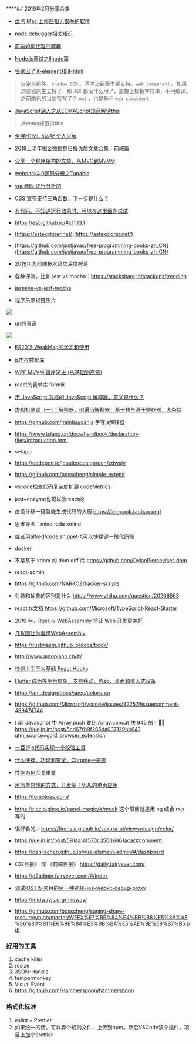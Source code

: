 ****## 2019年2月分享合集

- [盘点 Mac 上那些相见恨晚的软件](https://mp.weixin.qq.com/s/Cvqetqb1uHcqPU1B4xLuZw)

- [node debugger相关知识](https://codeblog.dotsandbrackets.com/nodejs-core-dump-llnode-lldb/)

- [前端如何优雅的解耦](https://mp.weixin.qq.com/s/EsuR1ztDaaQaupdYh_C36g)

- [Node.js调试之llnode篇](https://mp.weixin.qq.com/s/0ZhhnwUMAM6RA8xZbegcig)


- [谷歌出了lit-element和lit-html](https://lit-element.polymer-project.org/)

> 自定义组件，`shadow DOM` 。基本上新版本都支持，`web component` 。如果浏览器原生支持了，那 `JSX` 都没什么用了，直接上模板字符串，不用编译。之前腾讯的当耐特写了个 `omi` ，也是基于 `web component`


- [JavaScript深入之从ECMAScript规范解读this](https://github.com/mqyqingfeng/Blog/issues/7)

> 从ecma规范讲this

- [全屏HTML 5适配 个人见解](https://juejin.im/post/5c78c9f96fb9a04a0a5fe2b6?utm_source=wechat&from=singlemessage&isappinstalled=0)


- [2018上半年掘金微信群日报优质文章合集：前端篇](https://juejin.im/post/5b3adfe2e51d4555b17e85df)

- [分享一个程序架构的文章，从MVC到MVVM](https://www.oschina.net/translate/wpf-mvvm-step-by-step-basics-to-advance-level?print)

- [webpack4.0源码分析之Tapable](https://juejin.im/post/5abf33f16fb9a028e46ec352)

- [vue源码 逐行分析的](http://hcysun.me/vue-design/art/)

- [CSS 宣布支持三角函数，下一步是什么？](https://mp.weixin.qq.com/s/a887uoHgGnH78cxNfoUhPw)

- [有代码，不知道运行效果时，可以在这里面先试试](https://es6console.com/)

- https://es5.github.io/#x11.13.1

- [https://astexplorer.net/](https://astexplorer.net/)

- [https://github.com/justjavac/free-programming-books-zh_CN](https://github.com/justjavac/free-programming-books-zh_CN)
  
- [2019年大前端技术趋势深度解读](https://mp.weixin.qq.com/s/WWqsd-SnILUWbiKEnSArDQ)

- 各种评测，比如 jest vs mocha：https://stackshare.io/stackups/trending


- [jasmine-vs-jest-mocha](https://stackshare.io/stackups/jasmine-vs-jest-vs-mocha)

- 程序员鄙视链图片

![](https://user-gold-cdn.xitu.io/2019/6/12/16b4b1e4d989155f?w=500&h=1105&f=png&s=195480)

- url的真谛

![](https://user-gold-cdn.xitu.io/2019/6/12/16b4b22127706d03?w=1622&h=964&f=png&s=105412)


- [ES2015 WeakMap的学习和使用](https://zhuanlan.zhihu.com/p/25454328)


- [js内存数据库](http://lokijs.org/#/)

- [WPF MVVM 循序渐进 (从基础到高级)](https://www.oschina.net/translate/wpf-mvvm-step-by-step-basics-to-advance-level?print)


- react的表单库 formik


- [用 JavaScript 写成的 JavaScript 解释器，意义是什么？](https://www.zhihu.com/question/20004379/answer/18600484)

- [虚拟机随谈（一）：解释器，树遍历解释器，基于栈与基于寄存器，大杂烩](https://rednaxelafx.iteye.com/blog/492667)

- https://github.com/jrainlau/canjs  手写js解释器

- https://www.tslang.cn/docs/handbook/declaration-files/introduction.html


- setapp


- https://codepen.io/jcoulterdesign/pen/zdwajv

- https://github.com/bosscheng/simple-extend

- vscode检查代码复杂度扩展 codeMetrics

- jest+enzyme也可以测react的

- 由设计稿一键智能生成代码的大厨 https://imgcook.taobao.org/

- 思维导图：mindnode xmind

- 或者用alfred/code snippet也可以快捷键一段代码段

- docker 

- 不是基于 vdom 的 dom diff 库  https://github.com/DylanPiercey/set-dom

- react-admin

- https://github.com/NARKOZ/hacker-scripts

- 封装和抽象的区别是什么 https://www.zhihu.com/question/20266563

- react ts文档 https://github.com/Microsoft/TypeScript-React-Starter

- [2019 年，Rust 与 WebAssembly 将让 Web 开发更美好](https://blog.csdn.net/csdnnews/article/details/86216570)

- [几张图让你看懂WebAssembly](https://www.jianshu.com/p/bff8aa23fe4d)

- https://rustwasm.github.io/docs/book/

- http://www.autopiano.cn/#/

- [快速上手三大基础 React Hooks](https://juejin.im/post/5c8918ca6fb9a049f572023e?utm_source=gold_browser_extension#comment)

- [Flutter 成为多平台框架，支持移动、Web、桌面和嵌入式设备](https://www.oschina.net/news/106527/flutter-io19)

- https://ant.design/docs/spec/colors-cn

- https://github.com/Microsoft/vscode/issues/32257#issuecomment-489474744

- [译] Javascript 中 Array.push 要比 Array.concat 快 945 倍！🤯🤔  https://juejin.im/post/5cd67fb9f265da037129bb64?utm_source=gold_browser_extension

- [一百行js代码实现一个校验工具](https://juejin.im/post/5cc16951e51d45400f5d5852)

- [什么便捷、功能和安全，Chrome一把梭](https://mp.weixin.qq.com/s/3ezqYqumuUzzTVA9uJfkQw)

- [性能为何至关重要](https://developers.google.cn/web/fundamentals/performance/why-performance-matters/)

- [用简单易懂的方式，开发基于VUE的单页应用](https://github.com/chenbimo/yivue)

- https://tomotoes.com/

- https://riccio.gitee.io/panel-magic/#/mock  这个项目就是用 ng 结合 rxjs 写的

- 很好看的ui  https://firenzia.github.io/sakura-ui/views/design/color/

- https://juejin.im/post/591aa14f570c35006961acac#comment  
- https://panjiachen.github.io/vue-element-admin/#/dashboard

- 《D2日报》 或 《前端日报》 https://daily.fairyever.com/

- https://d2admin.fairyever.com/#/index

- [调试iOS H5 项目的另一种选择-ios-webkit-debug-proxy](https://www.jianshu.com/p/4d05f36f6538)

- https://midwayjs.org/midway/ 

- https://github.com/bosscheng/suning-share-resource/blob/master/WEEX%E7%BB%84%E4%BB%B6%E5%8A%A8%E6%80%81%E6%9E%84%E5%BB%BA%E5%AE%9E%E8%B7%B5.pdf

### 好用的工具

1. cache killer
2. resize
3. JSON-Handle
4. tempermonkey
5. Visual Event
6. https://github.com/Hammerspoon/hammerspoon


### 格式化标准

1. eslint  + Prettier
2. 如果统一的话。可以弄个规则文件，上传到npm。然后VSCode装个插件，项目上加个prettier


